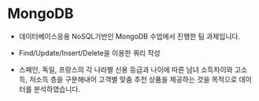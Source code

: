 # MongoDB

* 데이터베이스응용 NoSQL기반인 MongoDB 수업에서 진행한 팀 과제입니다.

* Find/Update/Insert/Delete을 이용한 쿼리 작성
* 스페인, 독일, 프랑스의 각 나라별 신용 등급과 나이에 따른 남녀 소득차이와 고소득, 저소득 층을 구분해내어 고객별 맞춤 추천 상품을 제공하는 것을 목적으로 데이터를 분석하였습니다.
